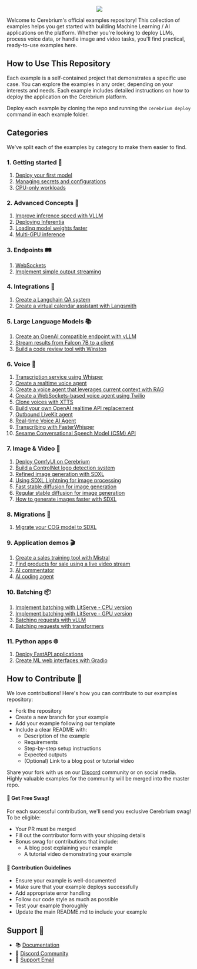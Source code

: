 <p align="center">
  <a href="https://cerebrium.ai">
    <img src="https://cerebrium-assets.s3.eu-west-1.amazonaws.com/github-examples.png">
  </a>
</p>

Welcome to Cerebrium's official examples repository! This collection of examples helps you get started with building Machine Learning / AI applications on the platform. Whether you're looking to deploy LLMs, process voice data, or handle image and video tasks, you'll find practical, ready-to-use examples here.

## How to Use This Repository

Each example is a self-contained project that demonstrates a specific use case. You can explore the examples in any order, depending on your interests and needs. Each example includes detailed instructions on how to deploy the application on the Cerebrium platform.

Deploy each example by cloning the repo and running the `cerebrium deploy` command in each example folder.

## Categories

We've split each of the examples by category to make them easier to find.

### 1. Getting started 🚀

1. [Deploy your first model](1-getting-started/1-first-cortex-deployment)
2. [Managing secrets and configurations](1-getting-started/2-using-cerebrium-secrets)
3. [CPU-only workloads](1-getting-started/3-cpu-only)

### 2. Advanced Concepts 🧠

1. [Improve inference speed with VLLM](2-advanced-concepts/1-faster-inference-with-vllm)
2. [Deploying Inferentia](2-advanced-concepts/2-inferentia)
3. [Loading model weights faster](2-advanced-concepts/3-loading-model-weights-faster)
4. [Multi-GPU inference](2-advanced-concepts/4-multi-gpu-inference)

### 3. Endpoints 🛤

1. [WebSockets](3-endpoints/1-websockets)
2. [Implement simple output streaming](3-endpoints/2-simple-streaming)

### 4. Integrations 🤝

1. [Create a Langchain QA system](4-integrations/1-langchain-QA)
2. [Create a virtual calendar assistant with Langsmith](4-integrations/2-tool-calling-langsmith)

### 5. Large Language Models 📚

1. [Create an OpenAI compatible endpoint with vLLM](5-large-language-models/1-openai-compatible-endpoint)
2. [Stream results from Falcon 7B to a client](5-large-language-models/2-streaming-endpoint)
3. [Build a code review tool with Winston](5-large-language-models/3-winston)

### 6. Voice 🎤

1. [Transcription service using Whisper](6-voice/1-whisper-transcription)
2. [Create a realtime voice agent](6-voice/2-realtime-voice-agent)
3. [Create a voice agent that leverages current context with RAG](6-voice/3-voice-rag-agent)
4. [Create a WebSockets-based voice agent using Twilio](6-voice/4-twilio-voice-agent)
5. [Clone voices with XTTS](6-voice/5-xtts)
6. [Build your own OpenAI realtime API replacement](6-voice/6-openai-realtime-api-comparison)
7. [Outbound LiveKit agent](6-voice/7-outbound-livekit-agent)
8. [Real-time Voice AI Agent](6-voice/8-multilingual-agent)
9. [Transcribing with FasterWhisper](6-voice/9-faster-whisper)
10. [Sesame Conversational Speech Model (CSM) API](6-voice/10-sesame-voice-api)

### 7. Image & Video 📸

1. [Deploy ComfyUI on Cerebrium](7-image-and-video/1-comfyui)
2. [Build a ControlNet logo detection system](7-image-and-video/2-logo-controlnet)
3. [Refined image generation with SDXL](7-image-and-video/3-sdxl-refiner)
4. [Using SDXL Lightning for image processing](7-image-and-video/4-sdxl-lightning)
5. [Fast stable diffusion for image generation](7-image-and-video/5-fast-stable-diffusion)
6. [Regular stable diffusion for image generation](7-image-and-video/6-regular-stable-diffusion)
7. [How to generate images faster with SDXL](7-image-and-video/7-faster-image-generation)

### 8. Migrations 🚚

1. [Migrate your COG model to SDXL](8-migrations/1-cog-migration-sdxl)

### 9. Application demos 🎬

1. [Create a sales training tool with Mistral](8-application-demos/1-sales-trainer)
2. [Find products for sale using a live video stream](8-application-demos/2-ecommerce-live-stream)
3. [AI commentator](8-application-demos/3-ai-commentator)
4. [AI coding agent](8-application-demos/4-ai-coding-agent)

### 10. Batching 📦

1. [Implement batching with LitServe - CPU version](10-batching/1-litserve-batching-cpu)
2. [Implement batching with LitServe - GPU version](10-batching/2-litserve-batching-gpu)
3. [Batching requests with vLLM](10-batching/3-vllm-batching-gpu)
4. [Batching requests with transformers](10-batching/4-transformers-batching-gpu)

### 11. Python apps 🌐

1. [Deploy FastAPI applications](11-python-apps/1-asgi-fastapi-server)
2. [Create ML web interfaces with Gradio](11-python-apps/2-asgi-gradio-interface)

## How to Contribute 🤝

We love contributions! Here's how you can contribute to our examples repository:

- Fork the repository
- Create a new branch for your example
- Add your example following our template
- Include a clear README with:
  - Description of the example
  - Requirements
  - Step-by-step setup instructions
  - Expected outputs
  - (Optional) Link to a blog post or tutorial video

Share your fork with us on our [Discord](https://discord.gg/ATj6USmeE2) community or on social media. Highly valuable examples for the community will be merged into the master repo.

#### 🎁 Get Free Swag!

For each successful contribution, we'll send you exclusive Cerebrium swag! To be eligible:

- Your PR must be merged
- Fill out the contributor form with your shipping details
- Bonus swag for contributions that include:
  - A blog post explaining your example
  - A tutorial video demonstrating your example

#### 🦮 Contribution Guidelines

- Ensure your example is well-documented
- Make sure that your example deploys successfully
- Add appropriate error handling
- Follow our code style as much as possible
- Test your example thoroughly
- Update the main README.md to include your example

## Support 🛟

- 📚 [Documentation](https://docs.cerebrium.ai)
- 💬 [Discord Community](https://discord.gg/ATj6USmeE2)
- 📧 [Support Email](mailto:support@cerebrium.ai)
